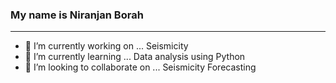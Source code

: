 ### My name is Niranjan Borah
<hr>


- 🔭 I’m currently working on ... Seismicity <br>
- 🌱 I’m currently learning ... Data analysis using Python <br>
- 👯 I’m looking to collaborate on ... Seismicity Forecasting <br>
<!---
- 🤔 I’m looking for help with ... I have no idea what is going on this world <br>

- 💬 Ask me about ...Nothing
- 📫 How to reach me: ... niran521152@gmail.com
- 😄 Pronouns: ... Him/He
- ⚡ Fun fact: ... I have a webpage here 
---!>

